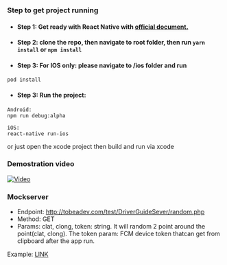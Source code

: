 ### Step to get project running


* #### Step 1:  Get ready with React Native with [official document.](https://facebook.github.io/react-native/docs/getting-started.html)

* #### Step 2:  clone the repo, then navigate to root folder, then run `yarn install` or `npm install`

* #### Step 3:  For IOS only: please navigate to /ios folder and run 
```######
pod install
```


* #### Step 3:  Run the project:
```######
Android:
npm run debug:alpha
```
```######
iOS:
react-native run-ios
```
or just open the xcode project then build and run via xcode

### Demostration video

[![Video](https://i.ytimg.com/vi/TifTWuBEHok/hqdefault.jpg?sqp=-oaymwEXCPYBEIoBSFryq4qpAwkIARUAAIhCGAE=&rs=AOn4CLCQJzfDXsJme58vX3JG9CjQaMeVvw)](https://www.youtube.com/watch?v=TifTWuBEHok)

### Mockserver

* Endpoint: http://tobeadev.com/test/DriverGuideSever/random.php
* Method: GET
* Params: clat, clong, token: string. It will random 2 point around the point(clat, clong). The token param: FCM device token thatcan get from clipboard after the app run.

Example: [LINK](http://tobeadev.com/test/DriverGuideSever/random.php?clat=10.785092&clong=106.693526&token=eKORJBtQCOg:APA91bE8HfM7t4GPwhMNdf_lII8FZD89YSU63-az8n00w5Tqg1WSPem76d-zlltXzXFJxlkBQgfYo9HWD2AW4N1K5DBnkVnO2g5qtgd7-IUSzJ0dcfDyLxj90YofXYat77uUTtXYqDwm)
